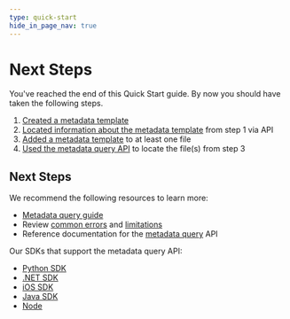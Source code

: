 ```yaml
---
type: quick-start
hide_in_page_nav: true
---
```


# Next Steps

You've reached the end of this Quick Start guide. By now you should have taken
the following steps.

1. [Created a metadata template][stepone]
2. [Located information about the metadata template][stepthree] from step 1 via API
3. [Added a metadata template][steptwo] to at least one file
4. [Used the metadata query API][stepfour] to locate the file(s) from step 3

## Next Steps

We recommend the following resources to learn more:

* [Metadata query guide][mqg]
* Review [common errors][ce] and [limitations][lims]
* Reference documentation for the [metadata query][mq] API

Our SDKs that support the metadata query API:

* [Python SDK][python]
* [.NET SDK][node]
* [iOS SDK][ios]
* [Java SDK][java]
* [Node][node]

[stepone]: g://search/quick-start/create-metadata-template/
[steptwo]: g://search/quick-start/apply-template-to-file/
[stepthree]: g://search/quick-start/locate-template-info/
[stepfour]: g://search/quick-start/metadata-query-api/
[mq]:e://post-metadata-queries-execute-read/
[mqg]: g://metadata/queries/
[ce]: g://metadata/queries/errors/
[lims]: g://metadata/queries/limitations/
[node]: https://github.com/box/box-node-sdk/blob/3fcc0d8bbd1ca11f1a3a78d741e4572718af53f0/docs/metadata.md#query
[python]: https://github.com/box/box-python-sdk/blob/main/docs/usage/search.md#metadata-query
[ios]: https://github.com/box/box-ios-sdk/blob/c5ff8396e28c31fcf3c433f1b9e8f2f0d7a0e0db/docs/usage/search.md#metadata-search
[java]: https://github.com/box/box-java-sdk/blob/5e3a96c903fffa198c97e981ce75765a69bd6cb6/doc/metadata_template.md#execute-metadata-query
[node]: https://github.com/box/box-node-sdk/blob/3fcc0d8bbd1ca11f1a3a78d741e4572718af53f0/docs/metadata.md
